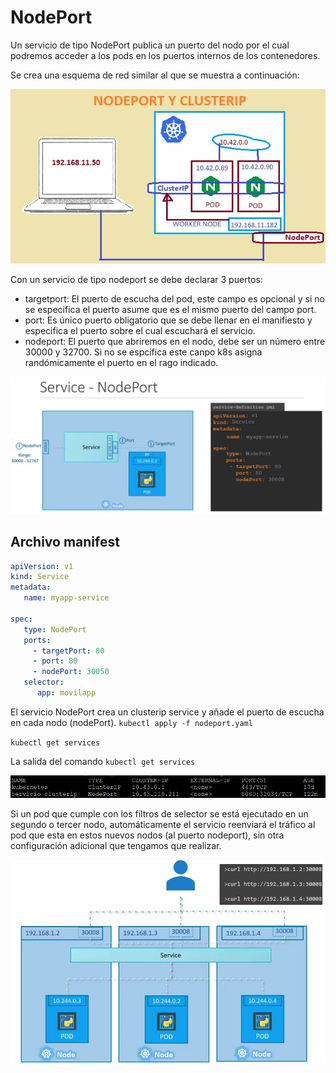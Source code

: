 # NodePort

Un servicio de tipo NodePort publica un puerto del nodo por el cual podremos acceder a los pods en los puertos internos de los contenedores.

Se crea una esquema de red similar al que se muestra a continuación:

![Nosdport vs clusterip](../img/Nodeportclusterip.jpg)

Con un servicio de tipo nodeport se debe declarar 3 puertos:

- targetport: El puerto de escucha del pod, este campo es opcional y si no se especifica el puerto asume que es el mismo puerto del campo port.
- port: Es único puerto obligatorio que se debe llenar en el manifiesto y especifica el puerto sobre el cual escuchará el servicio.
- nodeport: El puerto que abriremos en el nodo, debe ser un número entre 30000 y 32700. Si no se espcifica este canpo k8s asigna randómicamente el puerto en el rago indicado.


![Node port](../img/nodeport.jpg)

## Archivo manifest

~~~yaml
apiVersion: v1
kind: Service
metadata: 
   name: myapp-service

spec:
   type: NodePort
   ports:
     - targetPort: 80
     - port: 80
     - nodePort: 30050
   selector:
      app: movilapp
~~~

El servicio NodePort crea un clusterip service y añade el puerto de escucha en cada nodo (nodePort).
`kubectl apply -f nodeport.yaml`

`kubectl get services`

La salida del comando `kubectl get services`

![get services](../img/get_services.jpg)


Si un pod que cumple con los filtros de selector se está ejecutado en un segundo o tercer nodo, automáticamente el servicio reenviará el tráfico al pod que esta en estos nuevos nodos (al puerto nodeport), sin otra configuración adicional que tengamos que realizar.

![NodePort Cluster](../img/cluster_nodeport.jpg)

